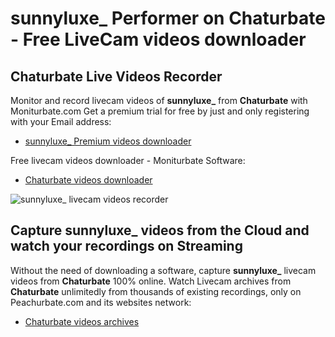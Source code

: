 # sunnyluxe_ Performer on Chaturbate - Free LiveCam videos downloader

## Chaturbate Live Videos Recorder

Monitor and record livecam videos of **sunnyluxe_** from **Chaturbate** with Moniturbate.com
Get a premium trial for free by just and only registering with your Email address:
* [sunnyluxe_ Premium videos downloader](https://moniturbate.com/request-demo-licence-key.html)

Free livecam videos downloader - Moniturbate Software:
* [Chaturbate videos downloader](https://moniturbate.com/moniturbate-download-software.html)

![sunnyluxe_ livecam videos recorder](https://peachurnet.com/templates/moniturbate-software.png)


## Capture sunnyluxe_ videos from the Cloud and watch your recordings on Streaming

Without the need of downloading a software, capture **sunnyluxe_** livecam videos from **Chaturbate** 100% online.
Watch Livecam archives from **Chaturbate** unlimitedly from thousands of existing recordings, only on Peachurbate.com and its websites network:
* [Chaturbate videos archives](https://peachurnet.com/)